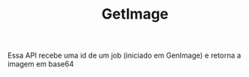 ---
title: GetImage
href: api/getImage
methods: GET
status: development
body: Essa API recebe uma id de um job (iniciado em GenImage) e retorna a imagem em base64
createdAt: 21/SET/23
updatedAt: 21/SET/23
---